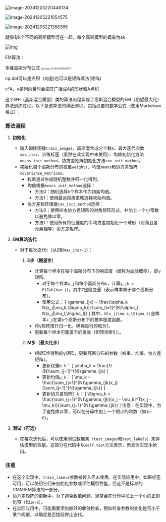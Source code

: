 ![image-20241205220448134](C:/Users/丁晓琪/AppData/Roaming/Typora/typora-user-images/image-20241205220448134.png)

![image-20241205221054575](C:/Users/丁晓琪/AppData/Roaming/Typora/typora-user-images/image-20241205221054575.png)

![image-20241205221358365](C:/Users/丁晓琪/AppData/Roaming/Typora/typora-user-images/image-20241205221358365.png)





就像有k个不同的高斯模型混在一起，每个高斯模型的概率为ak

![img](https://i-blog.csdnimg.cn/blog_migrate/6c68fdf3160fe02c5209f2d38a8dcfa3.jpeg)

EM算法：

多维高斯分布公式
<img src="C:/Users/丁晓琪/AppData/Roaming/Typora/typora-user-images/image-20241206180818511.png" alt="image-20241206180818511" style="zoom:50%;" />



np.dot可以是点积（向量)也可以是矩阵乘法(矩阵)



v*A，v是列向量时会把其广播成A的形状和A点积

这个`GMM`（高斯混合模型）类的算法流程实现了高斯混合模型的EM（期望最大化）算法训练过程。以下是该算法的详细流程，包括必要的数学公式（使用Markdown格式）：

### 算法流程

1. **初始化**

   - 输入训练图像`train_images`、高斯混合成分个数`k`、最大迭代次数`max_iter`、训练标签（虽然在此实现中未使用）、均值初始化方法`means_init_method`、协方差矩阵初始化方法`cov_init_method`。
   - 初始化每个高斯分布的权重`weights`、均值`means`和协方差矩阵`covariance_matrices`。
     - 权重通过生成随机整数并归一化得到。
     - 均值根据`means_init_method`选择：
       - 方法0：随机选择`k`个样本作为初始均值。
       - 方法1：使用最远距离策略选择初始均值。
     - 协方差矩阵根据`cov_init_method`选择：
       - 方法0：使用样本协方差矩阵的对角矩阵形式，并加上一个小常数以避免除以零。
       - 方法1：使用所有特征维度的平均方差初始化一个球形（对角且各元素相等）协方差矩阵。

2. **EM算法迭代**

   - 对于每次迭代`t`（从0到`max_iter-1`）：
     1. **E步（期望步）**
        - 计算每个样本在每个高斯分布下的响应度（或称为后验概率），即γ矩阵。
          - 对于每个样本`x_j`和每个高斯分布`k`，计算`γ_jk = P(Z=k|X=x_j)`，其中`Z`是隐变量（表示样本属于哪个高斯分布）。
          - 使用公式：
            \[
            \gamma_{jk} = \frac{\alpha_k N(x_j|\mu_k,\Sigma_k)}{\sum_{l=1}^{K}\alpha_l N(x_j|\mu_l,\Sigma_l)}
            \]
            其中，`N(x_j|\mu_k,\Sigma_k)`是样本`x_j`在第`k`个高斯分布下的概率密度函数。
        - 将γ矩阵按行归一化，确保每行的和为1。
        - 更新每个样本可能属于的聚类（即预测索引）。
     
     2. **M步（最大化步）**
        - 根据E步得到的γ矩阵，更新高斯分布的参数（权重、均值、协方差矩阵）。
          - 更新权重`α_k`：
            \[
            \alpha_k = \frac{1}{N}\sum_{j=1}^{N}\gamma_{jk}
            \]
          - 更新均值`μ_k`：
            \[
            \mu_k = \frac{\sum_{j=1}^{N}\gamma_{jk}x_j}{\sum_{j=1}^{N}\gamma_{jk}}
            \]
          - 更新协方差矩阵`Σ_k`：
            \[
            \Sigma_k = \frac{\sum_{j=1}^{N}\gamma_{jk}(x_j - \mu_k)^T(x_j - \mu_k)}{\sum_{j=1}^{N}\gamma_{jk}}
            \]
            注意：在实现中，为了避免除以零，可以在分母中加上一个很小的常数（如`1e-6`）。

3. **测试（可选）**

   - 在每次迭代后，可以使用测试数据集（`test_images`和`test_labels`）来评估模型的性能。这部分在代码中以`self.test`方法表示，但具体实现未给出。

### 注意

- 在这个实现中，`train_labels`参数被传入但未使用。在实际应用中，如果标签可用，可以使用它们来初始化参数或评估模型性能，但这不是标准的GMM/EM算法的一部分。
- 协方差矩阵的更新中，为了避免数值问题，通常会在分母中加上一个小的正则化项（如`1e-6`）。
- 在实际应用中，可能需要添加额外的收敛检查，例如检查参数的变化是否小于某个阈值，以确定是否提前停止迭代。
